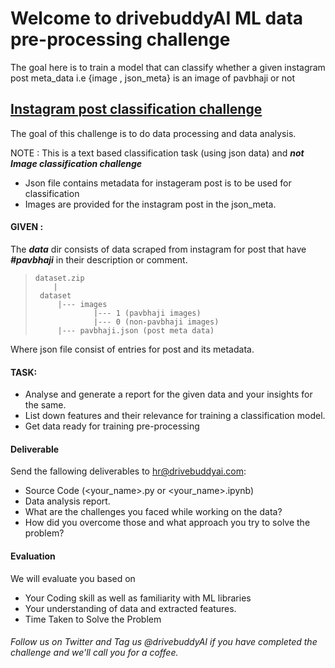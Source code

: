 # Welcome to drivebuddyAI ML data pre-processing challenge
The goal here is to train a model that can classify whether a given instagram post meta_data i.e {image , json_meta} is an image of pavbhaji or not

##  <u><b>Instagram post classification challenge</b></u>
The goal of this challenge is to do data processing and data analysis.

NOTE :
This is a text based classification task (using json data) and <i><b>not Image classification challenge</i></b>

- Json file contains metadata for instageram post is to be used for classification 
- Images are provided for the instagram post in the json_meta.

#### GIVEN :
The <i><b>data</i></b> dir consists of data scraped from instagram for post that have <i><b>#pavbhaji</i></b> in their description or comment.

>     dataset.zip
>         |
>      dataset
>          |--- images
>                  |--- 1 (pavbhaji images)
>                  |--- 0 (non-pavbhaji images)
>          |--- pavbhaji.json (post meta data)

Where json file consist of entries for post and its metadata.

#### TASK:

- Analyse and generate a report for the given data and your insights for the same.
- List down features and their relevance for training a classification model.
- Get data ready for training pre-processing


#### Deliverable
Send the fallowing deliverables to hr@drivebuddyai.com:
- Source Code (<your_name>.py or <your_name>.ipynb)
- Data analysis report.
- What are the challenges you faced while working on the data?
- How did you overcome those and what approach you try to solve the problem?


#### Evaluation
We will evaluate you based on
  - Your Coding skill as well as familiarity with ML libraries
  - Your understanding of data and extracted features.
  - Time Taken to Solve the Problem
  
###### Follow us on Twitter and Tag us @drivebuddyAI if you have completed the challenge and we'll call you for a coffee.


